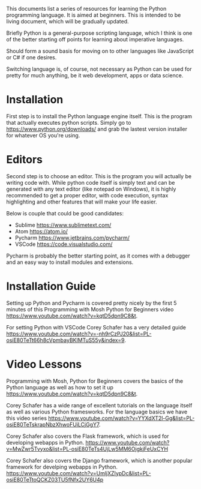 This documents list a series of resources for learning the Python programming language. It is aimed at beginners. This is intended to be living document, which will be gradually updated.

Briefly Python is a general-purpose scripting language, which I think is one of the better starting off points for learning about imperative languages.

Should form a sound basis for moving on to other languages like JavaScript or C# if one desires.

Switching language is, of course, not necessary as Python can be used for pretty for much anything, be it web development, apps or data science.

# Installation
First step is to install the Python language engine itself. This is the program that actually executes python scripts. Simply go to https://www.python.org/downloads/ and grab the lastest version installer for whatever OS you're using.

# Editors
Second step is to choose an editor. This is the program you will actually be writing code with. While python code itself is simply text and can be generated with any text editor (like notepad on Windows), it is highly recommended to get a proper editor, with code execution, syntax highlighting and other features that will make your life easier.

Below is couple that could be good candidates:

* Sublime https://www.sublimetext.com/
* Atom https://atom.io/
* Pycharm https://www.jetbrains.com/pycharm/
* VSCode https://code.visualstudio.com/

Pycharm is probably the better starting point, as it comes with a debugger and an easy way to install modules and extensions.

# Installation Guide

Setting up Python and Pycharm is covered pretty nicely by the first 5 minutes of this Programming with Mosh Python for Beginners video https://www.youtube.com/watch?v=kqtD5dpn9C8&t.

For setting Python with VSCode Corey Schafer has a very detailed guide https://www.youtube.com/watch?v=-nh9rCzPJ20&list=PL-osiE80TeTt66h8cVpmbayBKlMTuS55y&index=9.

# Video Lessons

Programming with Mosh, Python for Beginners covers the basics of the Python language as well as how to set it up https://www.youtube.com/watch?v=kqtD5dpn9C8&t.

Corey Schafer has a wide range of excellent tutorials on the language itself as well as various Python framesworks. For the language basics we have this video series https://www.youtube.com/watch?v=YYXdXT2l-Gg&list=PL-osiE80TeTskrapNbzXhwoFUiLCjGgY7.

Corey Schafer also covers the Flask framework, which is used for developing webapps in Python. https://www.youtube.com/watch?v=MwZwr5Tvyxo&list=PL-osiE80TeTs4UjLw5MM6OjgkjFeUxCYH

Corey Schafer also covers the Django framework, which is another popular framework for develping webapps in Python. https://www.youtube.com/watch?v=UmljXZIypDc&list=PL-osiE80TeTtoQCKZ03TU5fNfx2UY6U4p
